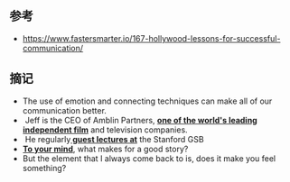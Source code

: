 ## 参考
- https://www.fastersmarter.io/167-hollywood-lessons-for-successful-communication/

## 摘记
- The use of emotion and connecting techniques can make all of our communication better.
-  Jeff is the CEO of Amblin Partners, <b><u>one of the world's leading independent film</u></b> and television companies.
-  He regularly<b><u> guest lectures at</u></b> the Stanford GSB
- <b><u>To your mind</u></b>, what makes for a good story?
- But the element that I always come back to is, does it make you feel something? 